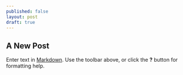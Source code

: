 ```yaml
---
published: false
layout: post
draft: true
---
```

## A New Post

Enter text in [Markdown](http://daringfireball.net/projects/markdown/). Use the toolbar above, or click the **?** button for formatting help.

